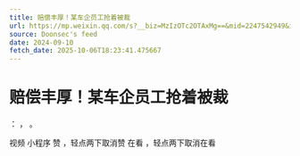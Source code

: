 ```yaml
---
title: 赔偿丰厚！某车企员工抢着被裁
url: https://mp.weixin.qq.com/s?__biz=MzIzOTc2OTAxMg==&mid=2247542949&idx=2&sn=7d0d668674d66b9035cb28e3665e8f9e
source: Doonsec's feed
date: 2024-09-10
fetch_date: 2025-10-06T18:23:41.475667
---
```


# 赔偿丰厚！某车企员工抢着被裁

：
，
。

视频
小程序
赞
，轻点两下取消赞
在看
，轻点两下取消在看